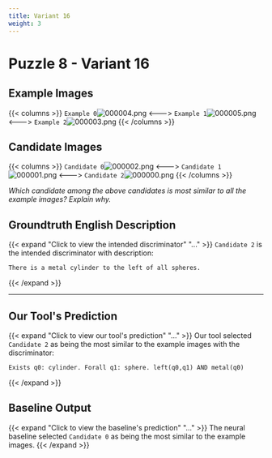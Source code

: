 ```yaml
---
title: Variant 16
weight: 3
---
```


# Puzzle 8 - Variant 16

## Example Images
{{< columns >}}
`Example 0`![000004.png](/clevr-variants/train/fovariant-16/render/images/CLEVR_val_000004.png)
<--->
`Example 1`![000005.png](/clevr-variants/train/fovariant-16/render/images/CLEVR_val_000005.png)
<--->
`Example 2`![000003.png](/clevr-variants/train/fovariant-16/render/images/CLEVR_val_000003.png)
{{< /columns >}}

## Candidate Images
{{< columns >}}
`Candidate 0`![000002.png](/clevr-variants/train/fovariant-16/render/images/CLEVR_val_000002.png)
<--->
`Candidate 1`![000001.png](/clevr-variants/train/fovariant-16/render/images/CLEVR_val_000001.png)
<--->
`Candidate 2`![000000.png](/clevr-variants/train/fovariant-16/render/images/CLEVR_val_000000.png)
{{< /columns >}}

*Which candidate among the above candidates is most similar to all the example images? Explain why.*

## Groundtruth English Description

{{< expand "Click to view the intended discriminator" "..." >}}
`Candidate 2` is the intended discriminator with description:
```plaintext 
There is a metal cylinder to the left of all spheres.
```
{{< /expand >}}

---



## Our Tool's Prediction

{{< expand "Click to view our tool's prediction" "..." >}}
Our tool selected `Candidate 2` as being the most similar to the example images with the discriminator:
```plaintext
Exists q0: cylinder. Forall q1: sphere. left(q0,q1) AND metal(q0)
```
{{< /expand >}}



## Baseline Output

{{< expand "Click to view the baseline's prediction" "..." >}}
The neural baseline selected `Candidate 0` as being the most similar to the example images.
{{< /expand >}}

